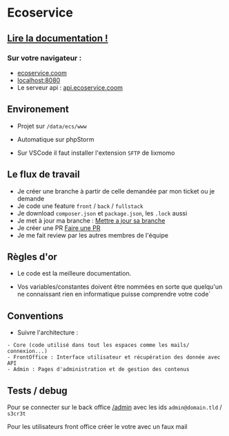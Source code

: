 # Ecoservice

## [Lire la documentation !](docs/0Sommaire.md)

### Sur votre navigateur : 
- [ecoservice.coom](http://ecoservice.coom)
- [localhost:8080](http://localhost:8080)
- Le serveur api : [api.ecoservice.coom](http://api.ecoservice.coom)

## Environement

- Projet sur `/data/ecs/www`

- Automatique sur phpStorm

- Sur VSCode il faut installer l'extension `SFTP` de lixmomo 

## Le flux de travail

- Je créer une branche à partir de celle demandée par mon ticket ou je demande
- Je code une feature `front` / `back` / `fullstack`
- Je download `composer.json` et `package.json`, les `.lock` aussi
- Je met à jour ma branche : [Mettre a jour sa branche](docs/3GitFlow.md#majbranche)
- Je créer une PR [Faire une PR](docs/3GitFlow.md#environments)
- Je me fait review par les autres membres de l'équipe

## Règles d'or
- Le code est la meilleure documentation.

- Vos variables/constantes doivent être nommées en sorte que quelqu'un ne connaissant rien en informatique puisse comprendre votre code`

## Conventions

- Suivre l'architecture :
```
- Core (code utilisé dans tout les espaces comme les mails/ connexion...)
- FrontOffice : Interface utilisateur et récupération des donnée avec API
- Admin : Pages d'administration et de gestion des contenus
```

## Tests / debug

Pour se connecter sur le back office [/admin](ecoservice.coom/admin) avec les ids
`admin@domain.tld` / `s3cr3t`

Pour les utilisateurs front office créer le votre avec un faux mail
